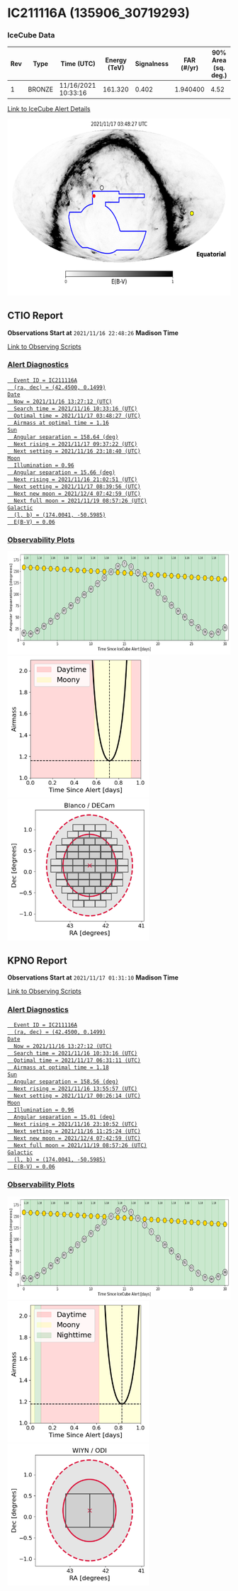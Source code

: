 # IC211116A (135906_30719293)

### IceCube Data

| Rev | Type | Time (UTC) | Energy (TeV) | Signalness | FAR (#/yr) | 90% Area (sq. deg.) |
| --- | --- | --- | --- | --- | --- | --- |
| 1 | BRONZE | 11/16/2021  10:33:16 | 161.320 | 0.402 | 1.940400 | 4.52 |

<a href="https://gcn.gsfc.nasa.gov/gcn/notices_amon_g_b/135906_30719293.amon" target="_blank">Link to IceCube Alert Details</a>

<a href="https://rmorgan10.github.io/AlertMonitoring/IC211116A_1/CTIO_skymap.png" target="_blank">
  <img src="CTIO_skymap.png" alt="CTIO Skymap" style="width:700px;height:400px;">
</a>


## CTIO Report

**Observations Start at**  `2021/11/16 22:48:26`  **Madison Time**

<a href="https://github.com/rmorgan10/AlertMonitoring/blob/main/IC211116A_1/CTIO.json" target="_blank">Link to Observing Scripts

### Alert Diagnostics

```Event
  Event ID = IC211116A
  (ra, dec) = (42.4500, 0.1499)
Date
  Now = 2021/11/16 13:27:12 (UTC)
  Search time = 2021/11/16 10:33:16 (UTC)
  Optimal time = 2021/11/17 03:48:27 (UTC)
  Airmass at optimal time = 1.16
Sun
  Angular separation = 158.64 (deg)
  Next rising = 2021/11/17 09:37:22 (UTC)
  Next setting = 2021/11/16 23:18:40 (UTC)
Moon
  Illumination = 0.96
  Angular separation = 15.66 (deg)
  Next rising = 2021/11/16 21:02:51 (UTC)
  Next setting = 2021/11/17 08:39:56 (UTC)
  Next new moon = 2021/12/4 07:42:59 (UTC)
  Next full moon = 2021/11/19 08:57:26 (UTC)
Galactic
  (l, b) = (174.0041, -50.5985)
  E(B-V) = 0.06
```
### Observability Plots

<a href="https://rmorgan10.github.io/AlertMonitoring/IC211116A_1/CTIO_forecast.png" target="_blank">
  <img src="CTIO_forecast.png" alt="CTIO Forecast" style="width:700px;height:233px;">
</a>

<a href="https://rmorgan10.github.io/AlertMonitoring/IC211116A_1/CTIO_airmass.png" target="_blank">
  <img src="CTIO_airmass.png" alt="CTIO Airmass" style="width:320px;height:320px;">
</a>
<a href="https://rmorgan10.github.io/AlertMonitoring/IC211116A_1/CTIO_fov.png" target="_blank">
  <img src="CTIO_fov.png" alt="CTIO FoV" style="width:320px;height:320px;">
</a>


## KPNO Report

**Observations Start at**  `2021/11/17 01:31:10`  **Madison Time**

<a href="https://github.com/rmorgan10/AlertMonitoring/blob/main/IC211116A_1/KPNO.json" target="_blank">Link to Observing Scripts

### Alert Diagnostics

```Event
  Event ID = IC211116A
  (ra, dec) = (42.4500, 0.1499)
Date
  Now = 2021/11/16 13:27:12 (UTC)
  Search time = 2021/11/16 10:33:16 (UTC)
  Optimal time = 2021/11/17 06:31:11 (UTC)
  Airmass at optimal time = 1.18
Sun
  Angular separation = 158.56 (deg)
  Next rising = 2021/11/16 13:55:57 (UTC)
  Next setting = 2021/11/17 00:26:14 (UTC)
Moon
  Illumination = 0.96
  Angular separation = 15.01 (deg)
  Next rising = 2021/11/16 23:10:52 (UTC)
  Next setting = 2021/11/16 11:25:24 (UTC)
  Next new moon = 2021/12/4 07:42:59 (UTC)
  Next full moon = 2021/11/19 08:57:26 (UTC)
Galactic
  (l, b) = (174.0041, -50.5985)
  E(B-V) = 0.06
```
### Observability Plots

<a href="https://rmorgan10.github.io/AlertMonitoring/IC211116A_1/KPNO_forecast.png" target="_blank">
  <img src="KPNO_forecast.png" alt="KPNO Forecast" style="width:700px;height:233px;">
</a>

<a href="https://rmorgan10.github.io/AlertMonitoring/IC211116A_1/KPNO_airmass.png" target="_blank">
  <img src="KPNO_airmass.png" alt="KPNO Airmass" style="width:320px;height:320px;">
</a>
<a href="https://rmorgan10.github.io/AlertMonitoring/IC211116A_1/KPNO_fov.png" target="_blank">
  <img src="KPNO_fov.png" alt="KPNO FoV" style="width:320px;height:320px;">
</a>

